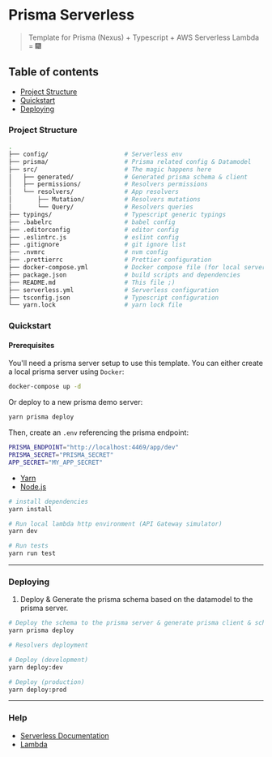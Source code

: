# Prisma Serverless

> Template for Prisma (Nexus) + Typescript + AWS Serverless Lambda = :fireworks:

## Table of contents

- [Project Structure](#project-structure)
- [Quickstart](#quickstart)
- [Deploying](#deploying)

### Project Structure

```bash
.
├── config/                     # Serverless env
├── prisma/                     # Prisma related config & Datamodel
├── src/                        # The magic happens here
│   ├── generated/              # Generated prisma schema & client
│   ├── permissions/            # Resolvers permissions
│   └── resolvers/              # App resolvers
│       ├── Mutation/           # Resolvers mutations
│       └── Query/              # Resolvers queries
├── typings/                    # Typescript generic typings
├── .babelrc                    # babel config
├── .editorconfig               # editor config
├── .eslintrc.js                # eslint config
├── .gitignore                  # git ignore list
├── .nvmrc                      # nvm config
├── .prettierrc                 # Prettier configuration
├── docker-compose.yml          # Docker compose file (for local server)
├── package.json                # build scripts and dependencies
├── README.md                   # This file ;)
├── serverless.yml              # Serverless configuration
├── tsconfig.json               # Typescript configuration
└── yarn.lock                   # yarn lock file
```

### Quickstart

#### Prerequisites

You'll need a prisma server setup to use this template.
You can either create a local prisma server using `Docker`:

```bash
docker-compose up -d
```

Or deploy to a new prisma demo server:

```bash
yarn prisma deploy
```

Then, create an `.env` referencing the prisma endpoint:

```bash
PRISMA_ENDPOINT="http://localhost:4469/app/dev"
PRISMA_SECRET="PRISMA_SECRET"
APP_SECRET="MY_APP_SECRET"
```

- [Yarn](https://yarnpkg.com/lang/en/docs/install/#mac-tab)
- [Node.js](https://nodejs.org/en/)

```bash
# install dependencies
yarn install

# Run local lambda http environment (API Gateway simulator)
yarn dev

# Run tests
yarn run test

```

---

### Deploying

1. Deploy & Generate the prisma schema based on the datamodel to the prisma server.

```bash
# Deploy the schema to the prisma server & generate prisma client & schema
yarn prisma deploy

# Resolvers deployment

# Deploy (development)
yarn deploy:dev

# Deploy (production)
yarn deploy:prod
```

---

### Help

- [Serverless Documentation](https://serverless.com/framework/docs/)
- [Lambda](https://console.aws.amazon.com/lambda/home?region=us-east-1)
